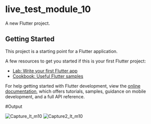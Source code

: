 # live_test_module_10

A new Flutter project.

## Getting Started

This project is a starting point for a Flutter application.

A few resources to get you started if this is your first Flutter project:

- [Lab: Write your first Flutter app](https://docs.flutter.dev/get-started/codelab)
- [Cookbook: Useful Flutter samples](https://docs.flutter.dev/cookbook)

For help getting started with Flutter development, view the
[online documentation](https://docs.flutter.dev/), which offers tutorials,
samples, guidance on mobile development, and a full API reference.

#Output

![Capture_lt_m10](https://github.com/Satyajit033/live_test_module_10/assets/136805992/dc1cc79a-6f75-4e44-a1d9-dc5482182215)
![Capture2_lt_m10](https://github.com/Satyajit033/live_test_module_10/assets/136805992/81b0c1ed-d398-4de7-952a-f9b7c358e3b0)

